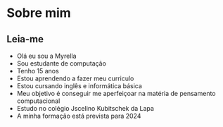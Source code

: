 # Sobre mim
## Leia-me 
- Olá eu sou a Myrella
- Sou estudante  de computação
- Tenho 15 anos 
- Estou  aprendendo a fazer meu curriculo
- Estou cursando inglês e informática básica
- Meu objetivo é conseguir me aperfeiçoar na matéria de pensamento computacional 
- Estudo no colégio Jscelino Kubitschek da Lapa
- A minha formação está prevista para 2024
